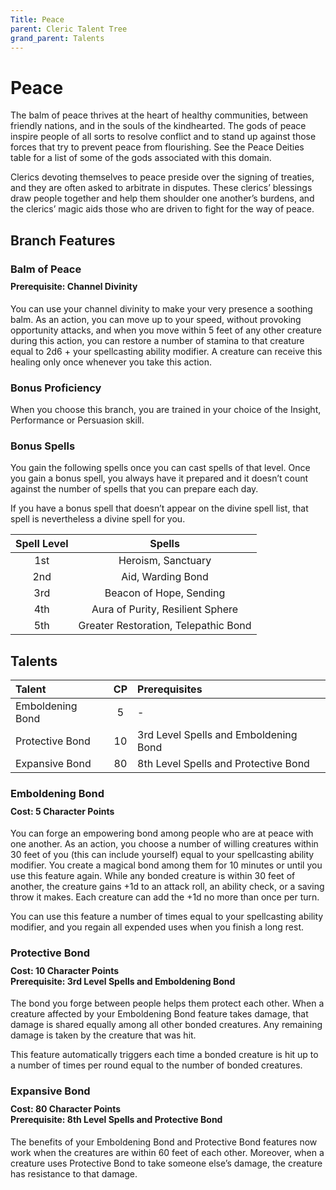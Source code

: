 ```yaml
---
Title: Peace
parent: Cleric Talent Tree
grand_parent: Talents
---
```

 
# Peace
The balm of peace thrives at the heart of healthy communities, between friendly nations, and in the souls of the kindhearted. The gods of peace inspire people of all sorts to resolve conflict and to stand up against those forces that try to prevent peace from flourishing. See the Peace Deities table for a list of some of the gods associated with this domain.

Clerics devoting themselves to peace preside over the signing of treaties, and they are often asked to arbitrate in disputes. These clerics’ blessings draw people together and help them shoulder one another’s burdens, and the clerics’ magic aids those who are driven to fight for the way of peace.

## Branch Features

### Balm of Peace

<div style="margin-top:-10px;"></div>
 
#### **Prerequisite:** Channel Divinity
You can use your channel divinity to make your very presence a soothing balm. As an action, you can move up to your speed, without provoking opportunity attacks, and when you move within 5 feet of any other creature during this action, you can restore a number of stamina to that creature equal to 2d6 + your spellcasting ability modifier. A creature can receive this healing only once whenever you take this action.

### Bonus Proficiency
When you choose this branch, you are trained in your choice of the Insight, Performance or Persuasion skill.
 
### Bonus Spells
You gain the following spells once you can cast spells of that level. Once you gain a bonus spell, you always have it prepared and it doesn’t count against the number of spells that you can prepare each day.
 
If you have a bonus spell that doesn’t appear on the divine spell list, that spell is nevertheless a divine spell for you.
 
| Spell Level | Spells |
|:-----------:|:------:|
| 1st | Heroism, Sanctuary |
| 2nd | Aid, Warding Bond | 
| 3rd | Beacon of Hope, Sending | 
| 4th | Aura of Purity, Resilient Sphere | 
| 5th | Greater Restoration, Telepathic Bond | 


## Talents
 
| Talent | CP | Prerequisites |
|:-------|:--:|:--------------|
| Emboldening Bond | 5  | - |  
| Protective Bond  | 10 | 3rd Level Spells and Emboldening Bond |  
| Expansive Bond | 80 | 8th Level Spells and Protective Bond   |  

### Emboldening Bond
 
<div style="margin-top:-10px;"></div>
 
#### **Cost:** 5 Character Points
You can forge an empowering bond among people who are at peace with one another. As an action, you choose a number of willing creatures within 30 feet of you (this can include yourself) equal to your spellcasting ability modifier. You create a magical bond among them for 10 minutes or until you use this feature again. While any bonded creature is within 30 feet of another, the creature gains +1d to an attack roll, an ability check, or a saving throw it makes. Each creature can add the +1d no more than once per turn.

You can use this feature a number of times equal to your spellcasting ability modifier, and you regain all expended uses when you finish a long rest.

### Protective Bond 
 
<div style="margin-top:-10px;"></div>
 
#### **Cost:** 10 Character Points<br>**Prerequisite:** 3rd Level Spells and Emboldening Bond 
The bond you forge between people helps them protect each other. When a creature affected by your Emboldening Bond feature takes damage, that damage is shared equally among all other bonded creatures. Any remaining damage is taken by the creature that was hit. 

This feature automatically triggers each time a bonded creature is hit up to a number of times per round equal to the number of bonded creatures. 

### Expansive Bond
 
<div style="margin-top:-10px;"></div>
 
#### **Cost:** 80 Character Points<br>**Prerequisite:** 8th Level Spells and Protective Bond 
The benefits of your Emboldening Bond and Protective Bond features now work when the creatures are within 60 feet of each other. Moreover, when a creature uses Protective Bond to take someone else’s damage, the creature has resistance to that damage.


